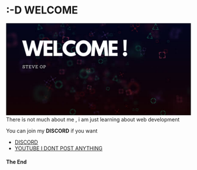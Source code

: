 # :-D WELCOME 
![alt text](https://github.com/STEVEopp/STEVEopp/blob/main/welcome.png)
There is not much about me , i am just learning about web development


You can join my **DISCORD** if you want 
* [DISCORD](https://discord.gg/YXvj2qb3uU)
* [YOUTUBE I DONT POST ANYTHING](https://m.youtube.com/channel/UCh-v9a6FOrDxxVetqzP-vTQ)

#### The End


<!---
STEVEopp/STEVEopp is a ✨ special ✨ repository because its `README.md` (this file) appears on your GitHub profile.
You can click the Preview link to take a look at your changes.
--->
